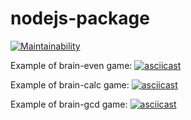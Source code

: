 # nodejs-package

[![Maintainability](https://api.codeclimate.com/v1/badges/dfc50c2d88cd46d069c1/maintainability)](https://codeclimate.com/github/Ozmeks/backend-brain-games/maintainability)


Example of brain-even game:
[![asciicast](https://asciinema.org/a/333431.svg)](https://asciinema.org/a/333431)

Example of brain-calc game:
[![asciicast](https://asciinema.org/a/333433.svg)](https://asciinema.org/a/333433)

Example of brain-gcd game:
[![asciicast](https://asciinema.org/a/333477.svg)](https://asciinema.org/a/333477)